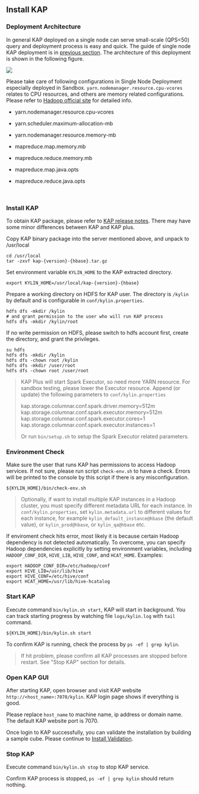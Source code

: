## Install KAP

### Deployment Architecture

In general KAP deployed on a single node can serve small-scale (QPS<50) query and deployment process is easy and quick. The guide of single node KAP deployment is in [previous section](./install_guide.en.md). The architecture of this deployment is shown in the following figure.

![](images/single_node.png)

Please take care of following configurations in Single Node Deployment especially deployed in Sandbox. `yarn.nodemanager.resource.cpu-vcores` relates to CPU resources, and others are memory related configurations. Please refer to [Hadoop official site](https://hadoop.apache.org/docs/r2.7.3/hadoop-yarn/hadoop-yarn-common/yarn-default.xml) for detailed info.

- yarn.nodemanager.resource.cpu-vcores

- yarn.scheduler.maximum-allocation-mb

- yarn.nodemanager.resource.memory-mb

- mapreduce.map.memory.mb

- mapreduce.reduce.memory.mb

- mapreduce.map.java.opts

- mapreduce.reduce.java.opts

  ​

### Install KAP

To obtain KAP package, please refer to [KAP release notes](../release/README.md). There may have some minor differences between KAP and KAP plus. 

Copy KAP binary package into the server mentioned above, and unpack to /usr/local

```shell
cd /usr/local
tar -zxvf kap-{version}-{hbase}.tar.gz
```

Set environment variable `KYLIN_HOME` to the KAP extracted directory.

```shell
export KYLIN_HOME=/usr/local/kap-{version}-{hbase}
```

Prepare a working directory on HDFS for KAP user. The directory is `/kylin` by default and is configurable in `conf/kylin.properties`.

```shell
hdfs dfs -mkdir /kylin
# and grant permission to the user who will run KAP process
hdfs dfs -mkdir /kylin/root
```
If no write permission on HDFS, please switch to hdfs account first, create the directory, and grant the privileges. 

```shell
su hdfs
hdfs dfs -mkdir /kylin
hdfs dfs -chown root /kylin
hdfs dfs -mkdir /user/root
hdfs dfs -chown root /user/root
```

> KAP Plus will start Spark Executor, so need more YARN resource. For sandbox testing, please lower the Executor resource. Append (or update) the following parameters to `conf/kylin.properties`
>
> kap.storage.columnar.conf.spark.driver.memory=512m
> kap.storage.columnar.conf.spark.executor.memory=512m
> kap.storage.columnar.conf.spark.executor.cores=1
> kap.storage.columnar.conf.spark.executor.instances=1
>
> Or run `bin/setup.sh` to setup the Spark Executor related parameters.

### Environment Check

Make sure the user that runs KAP has permissions to access Hadoop services. If not sure, please run script `check-env.sh` to have a check. Errors will be printed to the console by this script if there is any misconfiguration.

```shell
${KYLIN_HOME}/bin/check-env.sh
```

> Optionally, if want to install multiple KAP instances in a Hadoop cluster, you must specify different metadata URL for each instance. In `conf/kylin.properties`, set `kylin.metadata.url` to different values for each instance, for example `kylin_default_instance@hbase` (the default value), or `kylin_prod@hbase`, or `kylin_qa@hbase` etc.

If enviroment check hits error, most likely it is because certain Hadoop dependency is not detected automatically. To overcome, you can specify Hadoop dependencies explicitly by setting environment variables, including `HADOOP_CONF_DIR`, `HIVE_LIB`, `HIVE_CONF`, and `HCAT_HOME`. Examples:

```shell
export HADOOP_CONF_DIR=/etc/hadoop/conf
export HIVE_LIB=/usr/lib/hive
export HIVE_CONF=/etc/hive/conf
export HCAT_HOME=/usr/lib/hive-hcatalog
```


### Start KAP

Execute command `bin/kylin.sh start`, KAP will start in background. You can track starting progress by watching file `logs/kylin.log` with `tail` command.

```shell
${KYLIN_HOME}/bin/kylin.sh start
```

To confirm KAP is running, check the process by `ps -ef | grep kylin`.

> If hit problem, please confirm all KAP processes are stopped before restart. See "Stop KAP" section for details.

### Open KAP GUI

After starting KAP, open browser and visit KAP website `http://<host_name>:7070/kylin`. KAP login page shows if everything is good.

Please replace `host_name` to machine name, ip address or domain name. The default KAP website port is 7070.

Once login to KAP successfully, you can validate the installation by building a sample cube. Please continue to [Install Validation](install_validate.en.md).

### Stop KAP
Execute command `bin/kylin.sh stop` to stop KAP service.

Confirm KAP process is stopped, `ps -ef | grep kylin` should return nothing.

